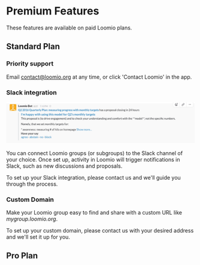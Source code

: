 # Premium Features
These features are available on paid Loomio plans. 

## Standard Plan

### Priority support
Email contact@loomio.org at any time, or click 'Contact Loomio' in the app.

### Slack integration

<img class="screenshot" alt="Slack integration" src="slack-integration.png" />

You can connect Loomio groups (or subgroups) to the Slack channel of your choice. Once set up, activity in Loomio will trigger notifications in Slack, such as new discussions and proposals.

To set up your Slack integration, please contact us and we'll guide you through the process.

### Custom Domain
Make your Loomio group easy to find and share with a custom URL like *mygroup.loomio.org*. 

To set up your custom domain, please contact us with your desired address and we'll set it up for you.

## Pro Plan

